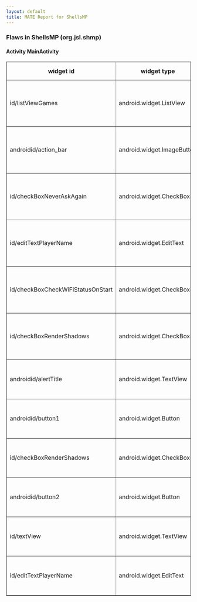 ```yaml
---
layout: default
title: MATE Report for ShellsMP
---
```


### Flaws in ShellsMP (org.jsl.shmp)


#### Activity MainActivity

<table border='1'>
	<tr>
		<th> widget id </th>
		<th> widget type </th>
		<th> widget text </th>
		<th> flaw type </th>
		<th> info </th>
		<th> hint </th>
	</tr>
	<tr>
		<td> id/listViewGames </td>
		<td> android.widget.ListView </td>
		<td>  </td>
		<td> SIZE </td>
		<td> 411,19 </td>
		<td> Minimum touch target size is 48dp x 48dp.  </td>
	</tr>
	<tr>
		<td> androidid/action_bar </td>
		<td> android.widget.ImageButton </td>
		<td>  </td>
		<td> SIZE </td>
		<td> 40,48 </td>
		<td> Minimum touch target size is 48dp x 48dp.  </td>
	</tr>
	<tr>
		<td> id/checkBoxNeverAskAgain </td>
		<td> android.widget.CheckBox </td>
		<td> Never ask again </td>
		<td> SIZE </td>
		<td> 132,32 </td>
		<td> Minimum touch target size is 48dp x 48dp.  </td>
	</tr>
	<tr>
		<td> id/editTextPlayerName </td>
		<td> android.widget.EditText </td>
		<td> Android SDK built for x86 </td>
		<td> SIZE </td>
		<td> 339,33 </td>
		<td> Minimum touch target size is 48dp x 48dp.  </td>
	</tr>
	<tr>
		<td> id/checkBoxCheckWiFiStatusOnStart </td>
		<td> android.widget.CheckBox </td>
		<td> Check WiFi status on start </td>
		<td> SIZE </td>
		<td> 195,39 </td>
		<td> Minimum touch target size is 48dp x 48dp.  </td>
	</tr>
	<tr>
		<td> id/checkBoxRenderShadows </td>
		<td> android.widget.CheckBox </td>
		<td> Render shadows </td>
		<td> SIZE </td>
		<td> 136,32 </td>
		<td> Minimum touch target size is 48dp x 48dp.  </td>
	</tr>
	<tr>
		<td> androidid/alertTitle </td>
		<td> android.widget.TextView </td>
		<td> Settings </td>
		<td> CONTRAST </td>
		<td> 2.089605528848847 </td>
		<td> Contrast ratio should be at least 4.5 </td>
	</tr>
	<tr>
		<td> androidid/button1 </td>
		<td> android.widget.Button </td>
		<td> Set </td>
		<td> CONTRAST </td>
		<td> 1.8933926192357609 </td>
		<td> Contrast ratio should be at least 4.5 </td>
	</tr>
	<tr>
		<td> id/checkBoxRenderShadows </td>
		<td> android.widget.CheckBox </td>
		<td> Render shadows </td>
		<td> CONTRAST </td>
		<td> 2.089605528848847 </td>
		<td> Contrast ratio should be at least 4.5 </td>
	</tr>
	<tr>
		<td> androidid/button2 </td>
		<td> android.widget.Button </td>
		<td> Cancel </td>
		<td> CONTRAST </td>
		<td> 1.864093698433198 </td>
		<td> Contrast ratio should be at least 4.5 </td>
	</tr>
	<tr>
		<td> id/textView </td>
		<td> android.widget.TextView </td>
		<td> Player name </td>
		<td> CONTRAST </td>
		<td> 1.864093698433198 </td>
		<td> Contrast ratio should be at least 4.5 </td>
	</tr>
	<tr>
		<td> id/editTextPlayerName </td>
		<td> android.widget.EditText </td>
		<td> wheaty </td>
		<td> CONTRAST </td>
		<td> 2.089605528848847 </td>
		<td> Contrast ratio should be at least 4.5 </td>
	</tr>
</table>


